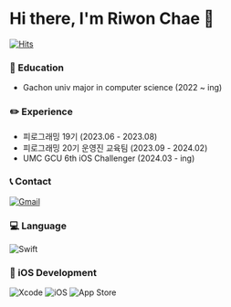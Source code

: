 # Hi there, I'm Riwon Chae 👋

[![Hits](https://hits.seeyoufarm.com/api/count/incr/badge.svg?url=https%3A%2F%2Fgithub.com%2Fcherry-p0p&count_bg=%23ACACFF&title_bg=%23C235AF&icon=googlefit.svg&icon_color=%23FFFAFA&title=hits&edge_flat=false)](https://hits.seeyoufarm.com)

### 🏫 Education
- Gachon univ major in computer science (2022 ~ ing)

### ✏️ Experience
- 피로그래밍 19기 (2023.06 - 2023.08)
- 피로그래밍 20기 운영진 교육팀 (2023.09 - 2024.02)
- UMC GCU 6th iOS Challenger (2024.03 - ing)

### 📞 Contact
[![Gmail](https://img.shields.io/badge/Gmail-EA4335?style=for-the-badge&logo=Gmail&logoColor=white)](mailto:cherrypop3678@gmail.com)

### 💻 Language
![Swift](https://img.shields.io/badge/Swift-F05138?style=for-the-badge&logo=Swift&logoColor=white)

### 🍏 iOS Development
![Xcode](https://img.shields.io/badge/Xcode-147EFB?style=for-the-badge&logo=Xcode&logoColor=white)
![iOS](https://img.shields.io/badge/iOS-000000?style=for-the-badge&logo=iOS&logoColor=white)
![App Store](https://img.shields.io/badge/App%20Store-0D96F6?style=for-the-badge&logo=App%20Store&logoColor=white)
